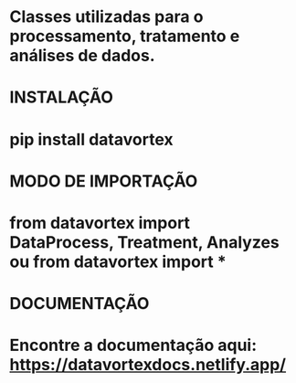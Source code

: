 # Classes utilizadas para o processamento, tratamento e análises de dados.

# INSTALAÇÃO

# pip install datavortex

# MODO DE IMPORTAÇÃO

# from datavortex import DataProcess, Treatment, Analyzes ou from datavortex import *

# DOCUMENTAÇÃO

# Encontre a documentação aqui: https://datavortexdocs.netlify.app/